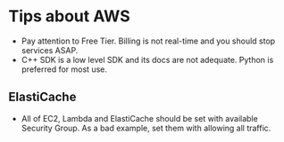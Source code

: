 # Tips about AWS 

- Pay attention to Free Tier. Billing is not real-time and you should stop services ASAP.
- C++ SDK is a low level SDK and its docs are not adequate. Python is preferred for most use. 

## ElastiCache

- All of EC2, Lambda and ElastiCache should be set with available Security Group. As a bad example, set them with allowing all traffic.